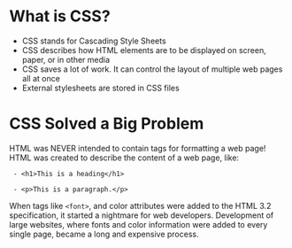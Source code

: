 # What is CSS?
- CSS stands for Cascading Style Sheets
- CSS describes how HTML elements are to be displayed on screen, paper, or in other media
- CSS saves a lot of work. It can control the layout of multiple web pages all at once
- External stylesheets are stored in CSS files

# CSS Solved a Big Problem

HTML was NEVER intended to contain tags for formatting a web page!
HTML was created to describe the content of a web page, like:

     - <h1>This is a heading</h1>

     - <p>This is a paragraph.</p>

When tags like `<font>`, and color attributes were added to the HTML 3.2 specification, it started a nightmare for web developers. Development of large websites, where fonts and color information were added to every single page, became a long and expensive process.